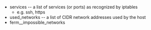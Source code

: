 

- services -- a list of services (or ports) as recognized by iptables
  - e.g. ssh, https
- used\_networks -- a list of CIDR network addresses used by the host
- ferm\_\_impossible\_networks

